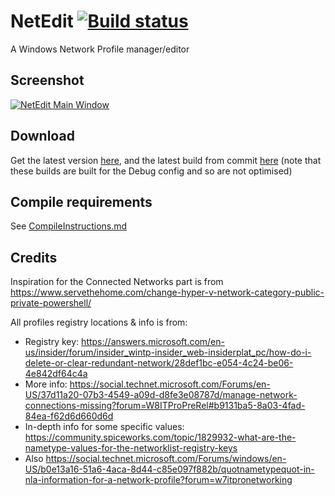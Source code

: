 # NetEdit [![Build status](https://ci.appveyor.com/api/projects/status/eym04uo66kq2bxo3)](https://ci.appveyor.com/project/Walkman100/netedit)

A Windows Network Profile manager/editor

## Screenshot
[![NetEdit Main Window][Main Window]][Main Window]

  [Main Window]: http://walkman100.github.io/images/Screenshots/My_Projects/NetEdit/MainWindow.png

## Download
Get the latest version [here](https://github.com/Walkman100/NetEdit/releases), and the latest build from commit
[here](https://ci.appveyor.com/project/Walkman100/NetEdit/build/artifacts)
(note that these builds are built for the Debug config and so are not optimised)

## Compile requirements
See [CompileInstructions.md](https://github.com/Walkman100/gists/blob/master/CompileInstructions.md)

## Credits

Inspiration for the Connected Networks part is from https://www.servethehome.com/change-hyper-v-network-category-public-private-powershell/

All profiles registry locations & info is from:
- Registry key: https://answers.microsoft.com/en-us/insider/forum/insider_wintp-insider_web-insiderplat_pc/how-do-i-delete-or-clear-redundant-network/28def1bc-e054-4c24-be06-4e842df64c4a
- More info: https://social.technet.microsoft.com/Forums/en-US/37d11a20-07b3-4549-a09d-d8fe3e08787d/manage-network-connections-missing?forum=W8ITProPreRel#b9131ba5-8a03-4fad-84ea-f62d6d660d6d
- In-depth info for some specific values: https://community.spiceworks.com/topic/1829932-what-are-the-nametype-values-for-the-networklist-registry-keys
- Also https://social.technet.microsoft.com/Forums/windows/en-US/b0e13a16-51a6-4aca-8d44-c85e097f882b/quotnametypequot-in-nla-information-for-a-network-profile?forum=w7itpronetworking
